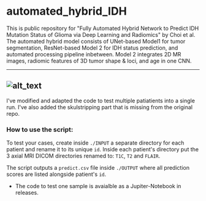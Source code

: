 # automated_hybrid_IDH
This is public repository for "Fully Automated Hybrid Network to Predict IDH Mutation Status of Glioma via Deep Learning and Radiomics" by Choi et al.
 The automated hybrid model consists of UNet-based Model1 for tumor segmentation, ResNet-based Model 2 for IDH status prediction, and automated processing pipeline inbetween. Model 2 integrates 2D MR images, radiomic features of 3D tumor shape & loci, and age in one CNN. 

--------------------------------------------------------------------
![alt_text](https://github.com/ihrapsa/automated_hybrid_IDH/blob/master/workflow.png)
--------------------------------------------------------------------
I've modified and adapted the code to test multiple patiatients into a single run. I've also added the skulstripping part that is missing from the original repo. 

### How to use the script:

To test your cases, create inside `./INPUT` a separate directory for each patient and rename it to its unique `id`. Inside each patient's directory put the 3 axial MRI DICOM directories renamed to: `T1C`, `T2` and `FLAIR`.

The script outputs a `predict.csv` file inside `./OUTPUT` where all prediction scores are listed alongside patient's `id`.

* The code to test one sample is avaialble as a Jupiter-Notebook in releases. 
 
